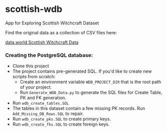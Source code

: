 # scottish-wdb
App for Exploring Scottish Witchcraft Dataset

Find the original data as a collection of CSV files here:

[data.world Scottish Witchcraft Data](https://data.world/history/scottish-witchcraft)

### Creating the PostgreSQL database:
- Clone this project
- The project contains pre-generated SQL. If you'd like to create new scripts from scratch: 
  - Create an environment variable `WDB_PROJECT_DIR` that is the root path of your project.
  - Run `Generate_WDB_Data.py` to generate the SQL files for Create Table, PK and FK generation.
- Run `wdb_create_tables.SQL`
- The tables in this dataset contain a few missing PK records. Run `Add_Missing_DB_Rows.SQL` to repair.
- Run `wdb_create_pks.SQL` to create primary keys.
- Run `wdb_create_fks.SQL` to create foreign keys.

